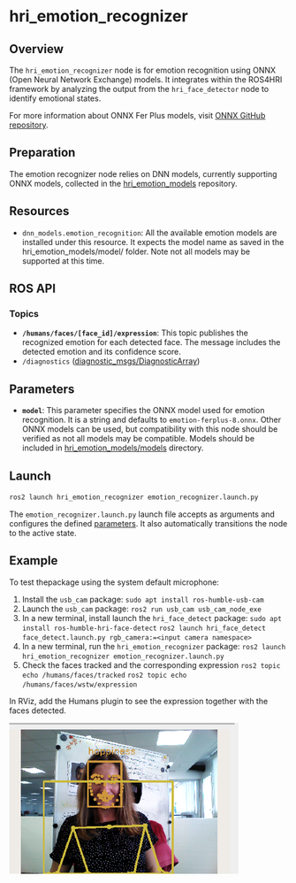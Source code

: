 # hri_emotion_recognizer

## Overview

The `hri_emotion_recognizer` node is for emotion recognition using ONNX (Open Neural Network Exchange) models. It integrates  within the ROS4HRI framework by analyzing the output from the `hri_face_detector` node to identify emotional states.

For more information about ONNX Fer Plus models, visit [ONNX GitHub repository](https://github.com/onnx/models/tree/main/validated/vision/body_analysis/emotion_ferplus).

## Preparation

The emotion recognizer node relies on DNN models, currently supporting ONNX models,
collected in the [hri_emotion_models](https://gitlab.pal-robotics.com/ros4hri/hri_emotion_models) repository.

## Resources

- `dnn_models.emotion_recognition`:
  All the available emotion models are installed under this resource. It expects the 
  model name as saved in the hri_emotion_models/model/ folder. Note not all models may be supported at this time. 

## ROS API

### Topics

- **`/humans/faces/[face_id]/expression`**: This topic publishes the recognized emotion for each detected face. The message includes the detected emotion and its confidence score.
- `/diagnostics` ([diagnostic_msgs/DiagnosticArray](https://github.com/ros2/common_interfaces/blob/humble/diagnostic_msgs/msg/DiagnosticArray.msg))

## Parameters

- **`model`**: This parameter specifies the ONNX model used for emotion recognition. It is a string and defaults to `emotion-ferplus-8.onnx`. Other ONNX models can be used, but compatibility with this node should be verified as not all models may be compatible.
Models should be included in [hri_emotion_models/models](https://gitlab.pal-robotics.com/ros4hri/hri_emotion_models) directory. 


## Launch

```bash
ros2 launch hri_emotion_recognizer emotion_recognizer.launch.py
```

The `emotion_recognizer.launch.py` launch file accepts as arguments and configures the defined [parameters](#parameters).
It also automatically transitions the node to the active state.

## Example

To test thepackage using the system default microphone:

1. Install the `usb_cam` package:
   `sudo apt install ros-humble-usb-cam`
1. Launch the `usb_cam` package:
   `ros2 run usb_cam usb_cam_node_exe`
1. In a new terminal, install launch the `hri_face_detect` package:
   `sudo apt install ros-humble-hri-face-detect`
   `ros2 launch hri_face_detect face_detect.launch.py rgb_camera:=<input camera namespace>`
1. In a new terminal, run the `hri_emotion_recognizer` package: 
   `ros2 launch hri_emotion_recognizer emotion_recognizer.launch.py`
1. Check the faces tracked and the corresponding expression
   `ros2 topic echo /humans/faces/tracked`
   `ros2 topic echo /humans/faces/wstw/expression`

In RViz, add the Humans plugin to see the expression together with the faces detected.

![Emotion output](output_emotion.png)




